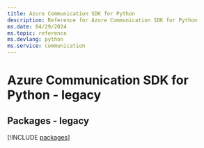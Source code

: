 ```yaml
---
title: Azure Communication SDK for Python
description: Reference for Azure Communication SDK for Python
ms.date: 04/29/2024
ms.topic: reference
ms.devlang: python
ms.service: communication
---
```

# Azure Communication SDK for Python - legacy
## Packages - legacy
[!INCLUDE [packages](communication-index.md)]